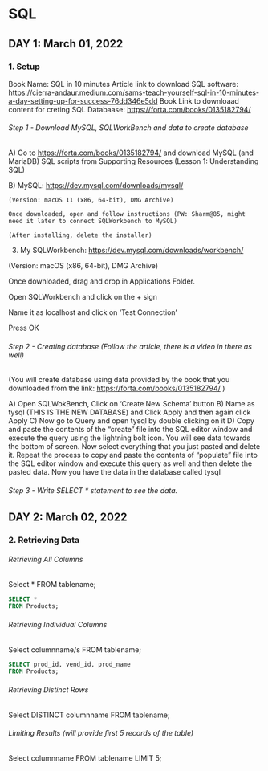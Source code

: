 # SQL

## DAY 1: March 01, 2022

### 1. Setup
Book Name: SQL in 10 minutes
Article link to download SQL software: https://cierra-andaur.medium.com/sams-teach-yourself-sql-in-10-minutes-a-day-setting-up-for-success-76dd346e5dd
Book Link to downloaad content for creting SQL Databaase: https://forta.com/books/0135182794/ 

###### Step 1 - Download MySQL, SQLWorkBench and data to create database
A)	Go to https://forta.com/books/0135182794/ and download MySQL (and MariaDB) SQL scripts from Supporting Resources (Lesson 1: Understanding SQL)

B)	MySQL: https://dev.mysql.com/downloads/mysql/

    (Version: macOS 11 (x86, 64-bit), DMG Archive)

    Once downloaded, open and follow instructions (PW: Sharm@85, might need it later to connect SQLWorkbench to MySQL)

    (After installing, delete the installer)


3)	My SQLWorkbench: https://dev.mysql.com/downloads/workbench/

(Version: macOS (x86, 64-bit), DMG Archive)

Once downloaded, drag and drop in Applications Folder.

Open SQLWorkbench and click on the + sign

Name it as localhost and click on ‘Test Connection’

Press OK


###### Step 2 - Creating database (Follow the article, there is a video in there as well)
(You will create database using data provided by the book that you downloaded from the link: https://forta.com/books/0135182794/ )

A) Open SQLWokBench, Click on ‘Create New Schema’ button
B) Name as tysql (THIS IS THE NEW DATABASE) and Click Apply and then again click Apply
C) Now go to Query and open tysql by double clicking on it
D) Copy and paste the contents of the “create” file into the SQL editor window and execute the query using the lightning bolt icon. You will see data towards the bottom of screen. Now select everything that you just pasted and delete it. Repeat the process to copy and paste the contents of “populate”  file into the SQL editor window and execute this query as well and then delete the pasted data. Now you have the data in the database called tysql


###### Step 3 - Write SELECT * statement to see the data.

## DAY 2: March 02, 2022

### 2. Retrieving Data

###### Retrieving All Columns

Select * 
FROM tablename;

```sql
SELECT *
FROM Products;
```


###### Retrieving Individual Columns
Select columnname/s 
FROM tablename;
```sql
SELECT prod_id, vend_id, prod_name
FROM Products;
```

###### Retrieving Distinct Rows
Select DISTINCT columnname 
FROM tablename;

###### Limiting Results (will provide first 5 records of the table)
Select columnname 
FROM tablename
LIMIT 5;
